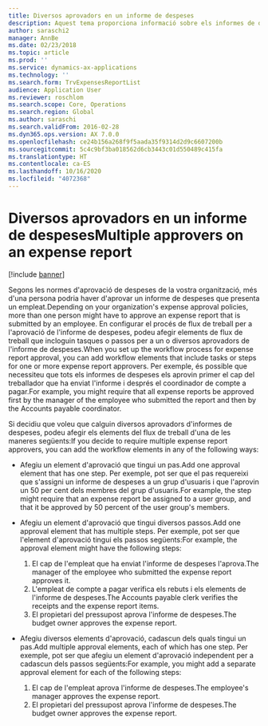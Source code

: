 ```yaml
---
title: Diversos aprovadors en un informe de despeses
description: Aquest tema proporciona informació sobre els informes de despeses que requereixen l'aprovació de diverses persones.
author: saraschi2
manager: AnnBe
ms.date: 02/23/2018
ms.topic: article
ms.prod: ''
ms.service: dynamics-ax-applications
ms.technology: ''
ms.search.form: TrvExpensesReportList
audience: Application User
ms.reviewer: roschlom
ms.search.scope: Core, Operations
ms.search.region: Global
ms.author: saraschi
ms.search.validFrom: 2016-02-28
ms.dyn365.ops.version: AX 7.0.0
ms.openlocfilehash: ce24b156a268f9f5aada35f9314d2d9c6607200b
ms.sourcegitcommit: 5c4c9bf3ba018562d6cb3443c01d550489c415fa
ms.translationtype: HT
ms.contentlocale: ca-ES
ms.lasthandoff: 10/16/2020
ms.locfileid: "4072368"
---
```

# <a name="multiple-approvers-on-an-expense-report"></a><span data-ttu-id="2f0b1-103">Diversos aprovadors en un informe de despeses</span><span class="sxs-lookup"><span data-stu-id="2f0b1-103">Multiple approvers on an expense report</span></span>

[!include [banner](../includes/banner.md)]

<span data-ttu-id="2f0b1-104">Segons les normes d'aprovació de despeses de la vostra organització, més d'una persona podria haver d'aprovar un informe de despeses que presenta un empleat.</span><span class="sxs-lookup"><span data-stu-id="2f0b1-104">Depending on your organization's expense approval policies, more than one person might have to approve an expense report that is submitted by an employee.</span></span> <span data-ttu-id="2f0b1-105">En configurar el procés de flux de treball per a l'aprovació de l'informe de despeses, podeu afegir elements de flux de treball que incloguin tasques o passos per a un o diversos aprovadors de l'informe de despeses.</span><span class="sxs-lookup"><span data-stu-id="2f0b1-105">When you set up the workflow process for expense report approval, you can add workflow elements that include tasks or steps for one or more expense report approvers.</span></span> <span data-ttu-id="2f0b1-106">Per exemple, és possible que necessiteu que tots els informes de despeses els aprovin primer el cap del treballador que ha enviat l'informe i després el coordinador de compte a pagar.</span><span class="sxs-lookup"><span data-stu-id="2f0b1-106">For example, you might require that all expense reports be approved first by the manager of the employee who submitted the report and then by the Accounts payable coordinator.</span></span>

<span data-ttu-id="2f0b1-107">Si decidiu que voleu que calguin diversos aprovadors d'informes de despeses, podeu afegir els elements del flux de treball d'una de les maneres següents:</span><span class="sxs-lookup"><span data-stu-id="2f0b1-107">If you decide to require multiple expense report approvers, you can add the workflow elements in any of the following ways:</span></span>

- <span data-ttu-id="2f0b1-108">Afegiu un element d'aprovació que tingui un pas.</span><span class="sxs-lookup"><span data-stu-id="2f0b1-108">Add one approval element that has one step.</span></span> <span data-ttu-id="2f0b1-109">Per exemple, pot ser que el pas requereixi que s'assigni un informe de despeses a un grup d'usuaris i que l'aprovin un 50 per cent dels membres del grup d'usuaris.</span><span class="sxs-lookup"><span data-stu-id="2f0b1-109">For example, the step might require that an expense report be assigned to a user group, and that it be approved by 50 percent of the user group's members.</span></span>
- <span data-ttu-id="2f0b1-110">Afegiu un element d'aprovació que tingui diversos passos.</span><span class="sxs-lookup"><span data-stu-id="2f0b1-110">Add one approval element that has multiple steps.</span></span> <span data-ttu-id="2f0b1-111">Per exemple, pot ser que l'element d'aprovació tingui els passos següents:</span><span class="sxs-lookup"><span data-stu-id="2f0b1-111">For example, the approval element might have the following steps:</span></span>

    1. <span data-ttu-id="2f0b1-112">El cap de l'empleat que ha enviat l'informe de despeses l'aprova.</span><span class="sxs-lookup"><span data-stu-id="2f0b1-112">The manager of the employee who submitted the expense report approves it.</span></span>
    2. <span data-ttu-id="2f0b1-113">L'empleat de compte a pagar verifica els rebuts i els elements de l'informe de despeses.</span><span class="sxs-lookup"><span data-stu-id="2f0b1-113">The Accounts payable clerk verifies the receipts and the expense report items.</span></span>
    3. <span data-ttu-id="2f0b1-114">El propietari del pressupost aprova l'informe de despeses.</span><span class="sxs-lookup"><span data-stu-id="2f0b1-114">The budget owner approves the expense report.</span></span>

- <span data-ttu-id="2f0b1-115">Afegiu diversos elements d'aprovació, cadascun dels quals tingui un pas.</span><span class="sxs-lookup"><span data-stu-id="2f0b1-115">Add multiple approval elements, each of which has one step.</span></span> <span data-ttu-id="2f0b1-116">Per exemple, pot ser que afegiu un element d'aprovació independent per a cadascun dels passos següents:</span><span class="sxs-lookup"><span data-stu-id="2f0b1-116">For example, you might add a separate approval element for each of the following steps:</span></span>

    1. <span data-ttu-id="2f0b1-117">El cap de l'empleat aprova l'informe de despeses.</span><span class="sxs-lookup"><span data-stu-id="2f0b1-117">The employee's manager approves the expense report.</span></span>
    2. <span data-ttu-id="2f0b1-118">El propietari del pressupost aprova l'informe de despeses.</span><span class="sxs-lookup"><span data-stu-id="2f0b1-118">The budget owner approves the expense report.</span></span>

